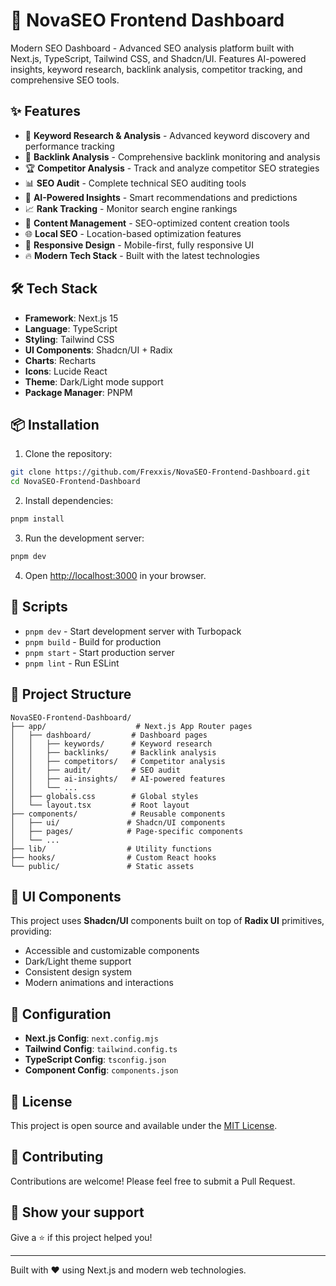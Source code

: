 # 🚀 NovaSEO Frontend Dashboard

Modern SEO Dashboard - Advanced SEO analysis platform built with Next.js, TypeScript, Tailwind CSS, and Shadcn/UI. Features AI-powered insights, keyword research, backlink analysis, competitor tracking, and comprehensive SEO tools.

## ✨ Features

- 🎯 **Keyword Research & Analysis** - Advanced keyword discovery and performance tracking
- 🔗 **Backlink Analysis** - Comprehensive backlink monitoring and analysis
- 🏆 **Competitor Analysis** - Track and analyze competitor SEO strategies
- 📊 **SEO Audit** - Complete technical SEO auditing tools
- 🤖 **AI-Powered Insights** - Smart recommendations and predictions
- 📈 **Rank Tracking** - Monitor search engine rankings
- 📝 **Content Management** - SEO-optimized content creation tools
- 🌐 **Local SEO** - Location-based optimization features
- 📱 **Responsive Design** - Mobile-first, fully responsive UI
- 🔥 **Modern Tech Stack** - Built with the latest technologies

## 🛠️ Tech Stack

- **Framework**: Next.js 15
- **Language**: TypeScript
- **Styling**: Tailwind CSS
- **UI Components**: Shadcn/UI + Radix
- **Charts**: Recharts
- **Icons**: Lucide React
- **Theme**: Dark/Light mode support
- **Package Manager**: PNPM

## 📦 Installation

1. Clone the repository:
```bash
git clone https://github.com/Frexxis/NovaSEO-Frontend-Dashboard.git
cd NovaSEO-Frontend-Dashboard
```

2. Install dependencies:
```bash
pnpm install
```

3. Run the development server:
```bash
pnpm dev
```

4. Open [http://localhost:3000](http://localhost:3000) in your browser.

## 🚀 Scripts

- `pnpm dev` - Start development server with Turbopack
- `pnpm build` - Build for production
- `pnpm start` - Start production server
- `pnpm lint` - Run ESLint

## 📁 Project Structure

```
NovaSEO-Frontend-Dashboard/
├── app/                    # Next.js App Router pages
│   ├── dashboard/         # Dashboard pages
│   │   ├── keywords/      # Keyword research
│   │   ├── backlinks/     # Backlink analysis
│   │   ├── competitors/   # Competitor analysis
│   │   ├── audit/         # SEO audit
│   │   ├── ai-insights/   # AI-powered features
│   │   └── ...
│   ├── globals.css        # Global styles
│   └── layout.tsx         # Root layout
├── components/            # Reusable components
│   ├── ui/               # Shadcn/UI components
│   ├── pages/            # Page-specific components
│   └── ...
├── lib/                  # Utility functions
├── hooks/                # Custom React hooks
└── public/               # Static assets
```

## 🎨 UI Components

This project uses **Shadcn/UI** components built on top of **Radix UI** primitives, providing:

- Accessible and customizable components
- Dark/Light theme support
- Consistent design system
- Modern animations and interactions

## 🔧 Configuration

- **Next.js Config**: `next.config.mjs`
- **Tailwind Config**: `tailwind.config.ts`
- **TypeScript Config**: `tsconfig.json`
- **Component Config**: `components.json`

## 📄 License

This project is open source and available under the [MIT License](LICENSE).

## 🤝 Contributing

Contributions are welcome! Please feel free to submit a Pull Request.

## 🌟 Show your support

Give a ⭐️ if this project helped you!

---

Built with ❤️ using Next.js and modern web technologies.